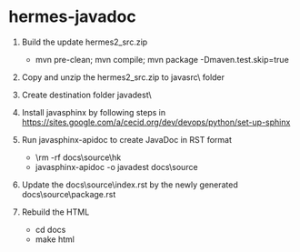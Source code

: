 # hermes-javadoc

1. Build the update hermes2_src.zip
   - mvn pre-clean; mvn compile; mvn package -Dmaven.test.skip=true

2. Copy and unzip the hermes2_src.zip to javasrc\ folder

3. Create destination folder javadest\

4. Install javasphinx by following steps in https://sites.google.com/a/cecid.org/dev/devops/python/set-up-sphinx

5. Run javasphinx-apidoc to create JavaDoc in RST format
   - \rm -rf docs\source\hk
   - javasphinx-apidoc -o javadest docs\source

6. Update the docs\source\index.rst by the newly generated docs\source\package.rst

7. Rebuild the HTML
   - cd docs
   - make html
